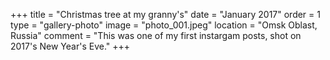 +++
title = "Christmas tree at my granny's"
date = "January 2017"
order = 1
type = "gallery-photo"
image = "photo_001.jpeg"
location = "Omsk Oblast, Russia"
comment = "This was one of my first instargam posts, shot on 2017's New Year's Eve."
+++
